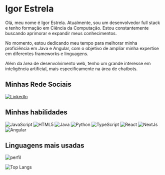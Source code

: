 # Igor Estrela
Olá, meu nome é Igor Estrela. Atualmente, sou um desenvolvedor full stack e tenho formação em Ciência da Computação. Estou constantemente buscando aprimorar e expandir meus conhecimentos.

No momento, estou dedicando meu tempo para melhorar minha proficiência em Java e Angular, com o objetivo de ampliar minha expertise em diferentes frameworks e linguagens.

Além da área de desenvolvimento web, tenho um grande interesse em inteligência artificial, mais especificamente na área de chatbots.

## Minhas Rede Sociais
[![LinkedIn](https://img.shields.io/badge/-LinkedIn-000?style=for-the-badge&logo=linkedin&logoColor=30A3DC)](https://www.linkedin.com/in/igor-estrela-87627524a/)

## Minhas habilidades
![JavaScript](https://img.shields.io/badge/JavaScript-000?style=for-the-badge&logo=javascript)
![HTML5](https://img.shields.io/badge/HTML5-000?style=for-the-badge&logo=html5)
![Java](https://img.shields.io/badge/Java-000?style=for-the-badge&logo=java)
![Python](https://img.shields.io/badge/Python-000?style=for-the-badge&logo=python)
![TypeScript](https://img.shields.io/badge/TypeScript-000?style=for-the-badge&logo=typescript)
![React](https://img.shields.io/badge/React-000?style=for-the-badge&logo=react)
![NextJs](https://img.shields.io/badge/next.js-000000?style=for-the-badge&logo=nextdotjs&logoColor=white)
![Angular](https://img.shields.io/badge/Angular-000?style=for-the-badge&logo=angular&logoColor=C3002F)


## Linguagens mais usadas
![perfil](https://github-readme-stats.vercel.app/api?username=RacketySky&theme=vue-dark&bg_color=#333&border_color=000)

![Top Langs](https://github-readme-stats-git-masterrstaa-rickstaa.vercel.app/api/top-langs/?username=RacketySky&bg_color=000&border_color=30A3DC&title_color=E94D5F&text_color=FFF)


